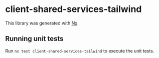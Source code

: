 # client-shared-services-tailwind

This library was generated with [Nx](https://nx.dev).

## Running unit tests

Run `nx test client-shared-services-tailwind` to execute the unit tests.
